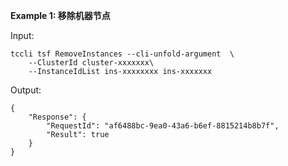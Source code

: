 **Example 1: 移除机器节点**



Input: 

```
tccli tsf RemoveInstances --cli-unfold-argument  \
    --ClusterId cluster-xxxxxxx\
    --InstanceIdList ins-xxxxxxxx ins-xxxxxxx
```

Output: 
```
{
    "Response": {
        "RequestId": "af6488bc-9ea0-43a6-b6ef-8815214b8b7f",
        "Result": true
    }
}
```


